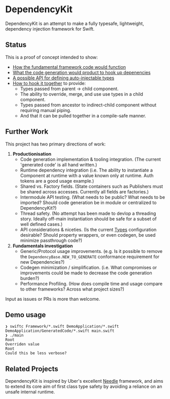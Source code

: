 # DependencyKit

DependencyKit is an attempt to make a fully typesafe, lightweight, dependency injection framework for Swift.

## Status
This is a proof of concept intended to show:
* [How the fundamental framework code would function](https://github.com/adam-zethraeus/DependencyKit/blob/mainline/Framework/DependencyKit.swift)
* [What the code generation would product to hook up depenencies](https://github.com/adam-zethraeus/DependencyKit/blob/mainline/DemoApplication/GeneratedCode/CodeGeneration.swift)
* [A possible API for defining auto-injectable types](https://github.com/adam-zethraeus/DependencyKit/blob/mainline/DemoApplication/Types.swift)
* [How to hook it together](https://github.com/adam-zethraeus/DependencyKit/tree/mainline/DemoApplication) to provide:
    * Types passed from parent -> child component.
    * The ability to override, merge, and use use types in a child component.
    * Types passed from ancestor to indirect-child component without requiring manual piping.
    * And that it can be pulled together in a compile-safe manner.


## Further Work
This project has two primary directions of work:
1. **Productionisation**
    * Code generation implementation & tooling integration. (The current 'generated code' is all hand written.)
    * Runtime dependency integration (i.e. The ability to instantiate a Component at runtime with a value known only at runtime. Auth tokens are a good usage example.)
    * Shared vs. Factory fields. (State containers such as Publishers must be shared across accesses. Currently all fields are factories.)
    * Intermodule API testing. (What needs to be public? What needs to be imported? Should code generation be in module or centralized to DependencyKit?)
    * Thread safety. (No attempt has been made to devlop a threading story. Ideally off-main instantiation should be safe for a subset of well defined cases.)
    * API considerations & niceties. (Is the current [Types](https://github.com/adam-zethraeus/DependencyKit/blob/mainline/DemoApplication/Types.swift) configuration desirable? Should property wrappers, or even codegen, be used minimize passthrough code?)
2. **Fundamentals investigation**
    * Generic/Protocol usage improvements. (e.g. Is it possible to remove the `DependencyBase.NEW_TO_GENERATE` conformance requirement for new Dependencies?)
    * Codegen minimization / simplification. (i.e. What compromises or improvements could be made to decrease the code generation burden?)
    * Performance Profiling. (How does compile time and usage compare to other frameworks? Across what project sizes?)
    
Input as issues or PRs is more than welcome.

## Demo usage
```
❯ swiftc Framework/*.swift DemoApplication/*.swift DemoApplication/GeneratedCode/*.swift main.swift
❯ ./main
Root
Overriden value
Root
Could this be less verbose?
```
## Related Projects

DependencyKit is inspired by Uber's excellent [Needle](https://github.com/uber/needle) framework, and aims to extend its core aim of first class type safety by avoiding a reliance on an unsafe internal runtime.
